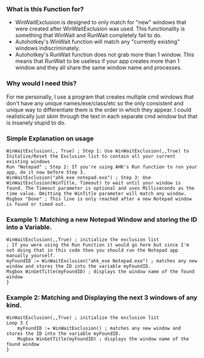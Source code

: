 ### What is this Function for?
* WinWaitExclusion is designed to only match for "new" windows that were created after WinWaitExclusion was used. This functionality is something that WinWait and RunWait completely fail to do.
* Autohotkey's WinWait function will match any "currently existing" windows indiscriminately.
* Autohotkey's RunWait function does not grab more than 1 window. This means that RunWait to be useless if your app creates more than 1 window and they all share the same window name and processes.

### Why would I need this?
For me personally, I use a program that creates multiple cmd windows that don't have any unique names/exe/class/etc so the only consistent and unique way to differentiate them is the order in which they appear. I could realistically just skim through the text in each separate cmd window but that is insanely stupid to do.

### Simple Explanation on usage
```ahk
WinWaitExclusion(,, True) ; Step 1: Use WinWaitExclusion(,,True) to Initalize/Reset the Exclusion list to contain all your current existing windows
Run "Notepad" ; Step 2: If you're using AHK's Run function to run your app, do it now before Step 3.
WinWaitExclusion("ahk_exe notepad.exe") ; Step 3: Use WinWaitExclusion(WinTitle, Timeout) to wait until your window is found. The Timeout parameter is optional and uses Milliseconds as the time value. Omitting the WinTitle parameter will match any window.
Msgbox "Done" ; This line is only reached after a new Notepad window is found or timed out.
```

### Example 1: Matching a new Notepad Window and storing the ID into a Variable.
```ahk
WinWaitExclusion(,,True) ; initialize the exclusion list
; If you were using the Run Function it would go here but since I'm not doing that in this code then you should run the Notepad app manually yourself.
myFoundID := WinWaitExclusion("ahk_exe Notepad.exe") ; matches any new window and stores the ID into the variable myFoundID.
Msgbox WinGetTitle(myFoundID) ; displays the window name of the found window
}
```

### Example 2: Matching and Displaying the next 3 windows of any kind.
```ahk
WinWaitExclusion(,,True) ; initialize the exclusion list
Loop 3 {
    myFoundID := WinWaitExclusion() ; matches any new window and stores the ID into the variable myFoundID.
    Msgbox WinGetTitle(myFoundID) ; displays the window name of the found window
}
```
